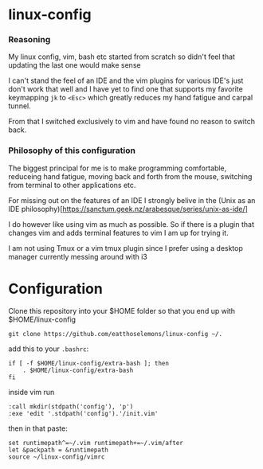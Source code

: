 # linux-config
### Reasoning
My linux config, vim, bash etc started from scratch so didn't feel that updating the last one would make sense

I can't stand the feel of an IDE and the vim plugins for various IDE's just don't work that well and I have yet to find one that supports my favorite keymapping `jk` to `<Esc>` which greatly reduces my hand fatigue and carpal tunnel.

From that I switched exclusively to vim and have found no reason to switch back.

### Philosophy of this configuration

The biggest principal for me is to make programming comfortable, reduceing hand fatigue, moving back and forth from the mouse, switching from terminal to other applications etc.

For missing out on the features of an IDE I strongly belive in the (Unix as an IDE philosophy)[https://sanctum.geek.nz/arabesque/series/unix-as-ide/]

I do however like using vim as much as possible. So if there is a plugin that changes vim and adds terminal features to vim I am up for trying it.

I am not using Tmux or a vim tmux plugin since I prefer using a desktop manager currently messing around with i3


# Configuration

Clone this repository into your $HOME folder so that you end up with $HOME/linux-config

`git clone https://github.com/eatthoselemons/linux-config ~/.`

add this to your `.bashrc`:

``` shell
if [ -f $HOME/linux-config/extra-bash ]; then
	. $HOME/linux-config/extra-bash
fi
```

inside vim run 
```
:call mkdir(stdpath('config'), 'p')
:exe 'edit '.stdpath('config').'/init.vim'
```

then in that paste:

```
set runtimepath^=~/.vim runtimepath+=~/.vim/after
let &packpath = &runtimepath
source ~/linux-config/vimrc
```


